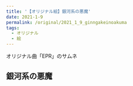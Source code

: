 ```yaml
---
title: '【オリジナル絵】銀河系の悪魔'
date: 2021-1-9
permalink: /original/2021_1_9_ginngakeinoakuma
tags:
  - オリジナル
  - 絵
---
```


オリジナル曲「EPR」のサムネ

## 銀河系の悪魔
